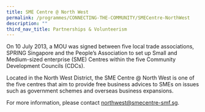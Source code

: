 ```yaml
---
title: SME Centre @ North West
permalink: /programmes/CONNECTING-THE-COMMUNITY/SMECentre-NorthWest
description: ""
third_nav_title: Partnerships & Volunteerism
---
```

On 10 July 2013, a MOU was signed between five local trade associations, SPRING Singapore and the People’s Association to set up Small and Medium-sized enterprise (SME) Centres within the five Community Development Councils (CDCs). 

Located in the North West District, the SME Centre @ North West is one of the five centres that aim to provide free business advices to SMEs on issues such as government schemes and overseas business expansions.  

For more information, please contact [northwest@smecentre-smf.sg](mailto:northwest@smecentre-smf.sg).